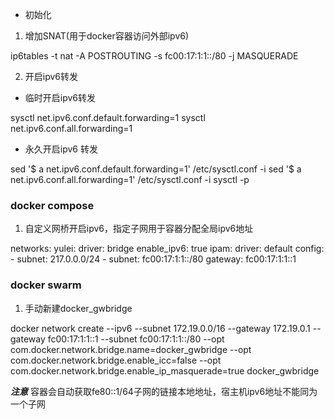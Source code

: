-   初始化

1.  增加SNAT(用于docker容器访问外部ipv6)

ip6tables -t nat -A POSTROUTING -s fc00:17:1:1::/80 -j MASQUERADE

2.  开启ipv6转发

-   临时开启ipv6转发

sysctl net.ipv6.conf.default.forwarding=1
sysctl net.ipv6.conf.all.forwarding=1

-   永久开启ipv6 转发

sed '$ a net.ipv6.conf.default.forwarding=1' /etc/sysctl.conf -i
sed '$ a net.ipv6.conf.all.forwarding=1' /etc/sysctl.conf -i
sysctl -p

### docker compose

1.  自定义网桥开启ipv6，指定子网用于容器分配全局ipv6地址

networks:
  yulei:
    driver: bridge
    enable_ipv6: true
    ipam:
      driver: default
      config:
        - subnet: 217.0.0.0/24 
        - subnet: fc00:17:1:1::/80
          gateway: fc00:17:1:1::1

### docker swarm

1.  手动新建docker_gwbridge

docker network create --ipv6 --subnet 172.19.0.0/16 --gateway 172.19.0.1 --gateway fc00:17:1:1::1 --subnet fc00:17:1:1::/80 --opt com.docker.network.bridge.name=docker_gwbridge  --opt com.docker.network.bridge.enable_icc=false  --opt com.docker.network.bridge.enable_ip_masquerade=true docker_gwbridge

_**注意**_ 容器会自动获取fe80::1/64子网的链接本地地址，宿主机ipv6地址不能同为一个子网